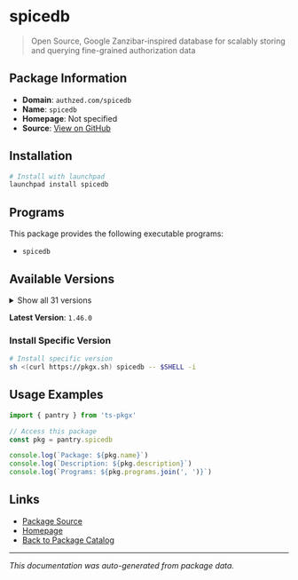 # spicedb

> Open Source, Google Zanzibar-inspired database for scalably storing and querying fine-grained authorization data

## Package Information

- **Domain**: `authzed.com/spicedb`
- **Name**: `spicedb`
- **Homepage**: Not specified
- **Source**: [View on GitHub](https://github.com/pkgxdev/pantry/tree/main/projects/authzed.com/spicedb/package.yml)

## Installation

```bash
# Install with launchpad
launchpad install spicedb
```

## Programs

This package provides the following executable programs:

- `spicedb`

## Available Versions

<details>
<summary>Show all 31 versions</summary>

- `1.46.0`, `1.45.4`, `1.45.3`, `1.45.2`, `1.45.1`
- `1.45.0`, `1.44.4`, `1.44.3`, `1.44.2`, `1.44.0`
- `1.43.0`, `1.42.1`, `1.42.0`, `1.41.0`, `1.40.1`
- `1.40.0`, `1.39.1`, `1.39.0`, `1.38.1`, `1.38.0`
- `1.37.2`, `1.37.1`, `1.37.0`, `1.36.2`, `1.36.1`
- `1.36.0`, `1.35.3`, `1.35.2`, `1.35.1`, `1.35.0`
- `1.34.0`

</details>

**Latest Version**: `1.46.0`

### Install Specific Version

```bash
# Install specific version
sh <(curl https://pkgx.sh) spicedb -- $SHELL -i
```

## Usage Examples

```typescript
import { pantry } from 'ts-pkgx'

// Access this package
const pkg = pantry.spicedb

console.log(`Package: ${pkg.name}`)
console.log(`Description: ${pkg.description}`)
console.log(`Programs: ${pkg.programs.join(', ')}`)
```

## Links

- [Package Source](https://github.com/pkgxdev/pantry/tree/main/projects/authzed.com/spicedb/package.yml)
- [Homepage](#)
- [Back to Package Catalog](../../../package-catalog.md)

---

*This documentation was auto-generated from package data.*
